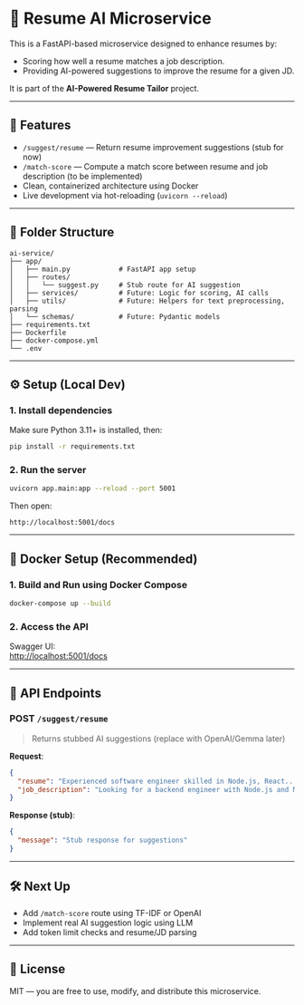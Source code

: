 # 🧠 Resume AI Microservice

This is a FastAPI-based microservice designed to enhance resumes by:
- Scoring how well a resume matches a job description.
- Providing AI-powered suggestions to improve the resume for a given JD.

It is part of the **AI-Powered Resume Tailor** project.

---

## 🚀 Features

- `/suggest/resume` — Return resume improvement suggestions (stub for now)
- `/match-score` — Compute a match score between resume and job description (to be implemented)
- Clean, containerized architecture using Docker
- Live development via hot-reloading (`uvicorn --reload`)

---

## 🧱 Folder Structure

```
ai-service/
├── app/
│   ├── main.py            # FastAPI app setup
│   ├── routes/
│   │   └── suggest.py     # Stub route for AI suggestion
│   ├── services/          # Future: Logic for scoring, AI calls
│   ├── utils/             # Future: Helpers for text preprocessing, parsing
│   └── schemas/           # Future: Pydantic models
├── requirements.txt
├── Dockerfile
├── docker-compose.yml
└── .env
```

---

## ⚙️ Setup (Local Dev)

### 1. Install dependencies

Make sure Python 3.11+ is installed, then:

```bash
pip install -r requirements.txt
```

### 2. Run the server

```bash
uvicorn app.main:app --reload --port 5001
```

Then open:
```
http://localhost:5001/docs
```

---

## 🐳 Docker Setup (Recommended)

### 1. Build and Run using Docker Compose

```bash
docker-compose up --build
```

### 2. Access the API

Swagger UI:  
[http://localhost:5001/docs](http://localhost:5001/docs)

---

## 🔌 API Endpoints

### POST `/suggest/resume`

> Returns stubbed AI suggestions (replace with OpenAI/Gemma later)

**Request**:
```json
{
  "resume": "Experienced software engineer skilled in Node.js, React...",
  "job_description": "Looking for a backend engineer with Node.js and MongoDB skills..."
}
```

**Response (stub)**:
```json
{
  "message": "Stub response for suggestions"
}
```

---

## 🛠️ Next Up

- Add `/match-score` route using TF-IDF or OpenAI
- Implement real AI suggestion logic using LLM
- Add token limit checks and resume/JD parsing

---

## 📜 License

MIT — you are free to use, modify, and distribute this microservice.
